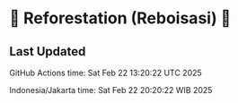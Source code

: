 
# 🌳 Reforestation (Reboisasi) 🌲

## Last Updated

GitHub Actions time: Sat Feb 22 13:20:22 UTC 2025

Indonesia/Jakarta time: Sat Feb 22 20:20:22 WIB 2025
